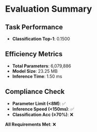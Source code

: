 
# Evaluation Summary

## Task Performance
- **Classification Top-1**: 0.1500

## Efficiency Metrics
- **Total Parameters**: 6,079,886
- **Model Size**: 23.25 MB
- **Inference Time**: 1.50 ms

## Compliance Check
- **Parameter Limit (<8M)**: ✅
- **Inference Speed (<150ms)**: ✅
- **Classification Acc (≥70%)**: ❌

**All Requirements Met**: ❌
